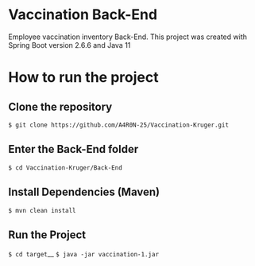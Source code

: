 # Vaccination Back-End
Employee vaccination inventory Back-End.
This project was created with Spring Boot version 2.6.6 and Java 11

# How to run the project
## Clone the repository
`$ git clone https://github.com/A4R0N-25/Vaccination-Kruger.git`

## Enter the Back-End folder
`$ cd Vaccination-Kruger/Back-End `

## Install Dependencies (Maven)
`$ mvn clean install`

## Run the Project
`$ cd target`__
`$ java -jar vaccination-1.jar`